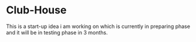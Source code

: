 # Club-House
This is a start-up idea i am working on which is currently in preparing phase and it will be in testing phase in 3 months.
